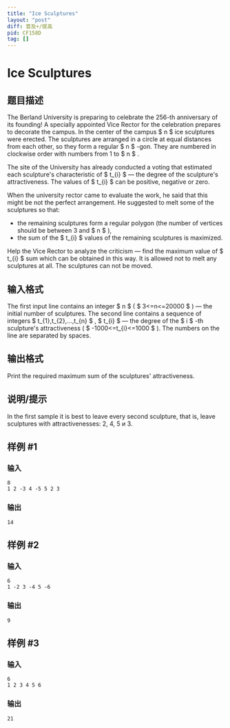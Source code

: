```yaml
---
title: "Ice Sculptures"
layout: "post"
diff: 普及+/提高
pid: CF158D
tag: []
---
```


# Ice Sculptures

## 题目描述

The Berland University is preparing to celebrate the 256-th anniversary of its founding! A specially appointed Vice Rector for the celebration prepares to decorate the campus. In the center of the campus $ n $ ice sculptures were erected. The sculptures are arranged in a circle at equal distances from each other, so they form a regular $ n $ -gon. They are numbered in clockwise order with numbers from 1 to $ n $ .

The site of the University has already conducted a voting that estimated each sculpture's characteristic of $ t_{i} $ — the degree of the sculpture's attractiveness. The values of $ t_{i} $ can be positive, negative or zero.

When the university rector came to evaluate the work, he said that this might be not the perfect arrangement. He suggested to melt some of the sculptures so that:

- the remaining sculptures form a regular polygon (the number of vertices should be between 3 and $ n $ ),
- the sum of the $ t_{i} $ values of the remaining sculptures is maximized.

Help the Vice Rector to analyze the criticism — find the maximum value of $ t_{i} $ sum which can be obtained in this way. It is allowed not to melt any sculptures at all. The sculptures can not be moved.

## 输入格式

The first input line contains an integer $ n $ ( $ 3<=n<=20000 $ ) — the initial number of sculptures. The second line contains a sequence of integers $ t_{1},t_{2},...,t_{n} $ , $ t_{i} $ — the degree of the $ i $ -th sculpture's attractiveness ( $ -1000<=t_{i}<=1000 $ ). The numbers on the line are separated by spaces.

## 输出格式

Print the required maximum sum of the sculptures' attractiveness.

## 说明/提示

In the first sample it is best to leave every second sculpture, that is, leave sculptures with attractivenesses: 2, 4, 5 и 3.

## 样例 #1

### 输入

```
8
1 2 -3 4 -5 5 2 3

```

### 输出

```
14

```

## 样例 #2

### 输入

```
6
1 -2 3 -4 5 -6

```

### 输出

```
9

```

## 样例 #3

### 输入

```
6
1 2 3 4 5 6

```

### 输出

```
21

```

